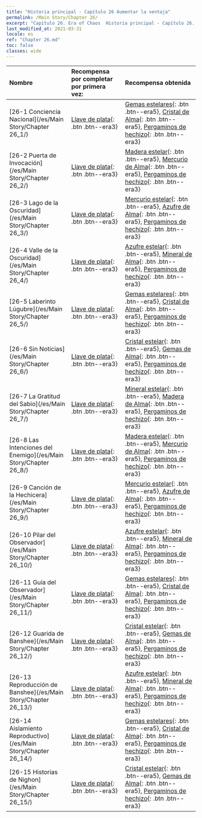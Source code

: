 ```yaml
---
title: "Historia principal - Capítulo 26 Aumentar la ventaja"
permalink: /Main Story/Chapter 26/
excerpt: "Capítulo 26. Era of Chaos  Historia principal - Capítulo 26. Aumentar la ventaja"
last_modified_at: 2021-03-31
locale: es
ref: "Chapter 26.md"
toc: false
classes: wide
---
```


  | Nombre |  Recompensa por completar por primera vez: | Recompensa obtenida |
  |:------------|:------------|:------------| 
  | [26-1 Conciencia Nacional](/es/Main Story/Chapter 26_1/) | [Llave de plata](/es/Items/con_693/){: .btn .btn--era3} | [Gemas estelares](/es/Items/mat_93/){: .btn .btn--era5}, [Cristal de Alma](/es/Items/mat_87/){: .btn .btn--era5}, [Pergaminos de hechizo](/es/Items/con_694/){: .btn .btn--era3} |
  | [26-2 Puerta de Invocación](/es/Main Story/Chapter 26_2/) | [Llave de plata](/es/Items/con_693/){: .btn .btn--era3} | [Madera estelar](/es/Items/mat_90/){: .btn .btn--era5}, [Mercurio de Alma](/es/Items/mat_84/){: .btn .btn--era5}, [Pergaminos de hechizo](/es/Items/con_694/){: .btn .btn--era3} |
  | [26-3 Lago de la Oscuridad](/es/Main Story/Chapter 26_3/) | [Llave de plata](/es/Items/con_693/){: .btn .btn--era3} | [Mercurio estelar](/es/Items/mat_91/){: .btn .btn--era5}, [Azufre de Alma](/es/Items/mat_85/){: .btn .btn--era5}, [Pergaminos de hechizo](/es/Items/con_694/){: .btn .btn--era3} |
  | [26-4 Valle de la Oscuridad](/es/Main Story/Chapter 26_4/) | [Llave de plata](/es/Items/con_693/){: .btn .btn--era3} | [Azufre estelar](/es/Items/mat_92/){: .btn .btn--era5}, [Mineral de Alma](/es/Items/mat_82/){: .btn .btn--era5}, [Pergaminos de hechizo](/es/Items/con_694/){: .btn .btn--era3} |
  | [26-5 Laberinto Lúgubre](/es/Main Story/Chapter 26_5/) | [Llave de plata](/es/Items/con_693/){: .btn .btn--era3} | [Gemas estelares](/es/Items/mat_93/){: .btn .btn--era5}, [Cristal de Alma](/es/Items/mat_87/){: .btn .btn--era5}, [Pergaminos de hechizo](/es/Items/con_694/){: .btn .btn--era3} |
  | [26-6 Sin Noticias](/es/Main Story/Chapter 26_6/) | [Llave de plata](/es/Items/con_693/){: .btn .btn--era3} | [Cristal estelar](/es/Items/mat_94/){: .btn .btn--era5}, [Gemas de Alma](/es/Items/mat_86/){: .btn .btn--era5}, [Pergaminos de hechizo](/es/Items/con_694/){: .btn .btn--era3} |
  | [26-7 La Gratitud del Sabio](/es/Main Story/Chapter 26_7/) | [Llave de plata](/es/Items/con_693/){: .btn .btn--era3} | [Mineral estelar](/es/Items/mat_89/){: .btn .btn--era5}, [Madera de Alma](/es/Items/mat_83/){: .btn .btn--era5}, [Pergaminos de hechizo](/es/Items/con_694/){: .btn .btn--era3} |
  | [26-8 Las Intenciones del Enemigo](/es/Main Story/Chapter 26_8/) | [Llave de plata](/es/Items/con_693/){: .btn .btn--era3} | [Madera estelar](/es/Items/mat_90/){: .btn .btn--era5}, [Mercurio de Alma](/es/Items/mat_84/){: .btn .btn--era5}, [Pergaminos de hechizo](/es/Items/con_694/){: .btn .btn--era3} |
  | [26-9 Canción de la Hechicera](/es/Main Story/Chapter 26_9/) | [Llave de plata](/es/Items/con_693/){: .btn .btn--era3} | [Mercurio estelar](/es/Items/mat_91/){: .btn .btn--era5}, [Azufre de Alma](/es/Items/mat_85/){: .btn .btn--era5}, [Pergaminos de hechizo](/es/Items/con_694/){: .btn .btn--era3} |
  | [26-10 Pilar del Observador](/es/Main Story/Chapter 26_10/) | [Llave de plata](/es/Items/con_693/){: .btn .btn--era3} | [Azufre estelar](/es/Items/mat_92/){: .btn .btn--era5}, [Mineral de Alma](/es/Items/mat_82/){: .btn .btn--era5}, [Pergaminos de hechizo](/es/Items/con_694/){: .btn .btn--era3} |
  | [26-11 Guía del Observador](/es/Main Story/Chapter 26_11/) | [Llave de plata](/es/Items/con_693/){: .btn .btn--era3} | [Gemas estelares](/es/Items/mat_93/){: .btn .btn--era5}, [Cristal de Alma](/es/Items/mat_87/){: .btn .btn--era5}, [Pergaminos de hechizo](/es/Items/con_694/){: .btn .btn--era3} |
  | [26-12 Guarida de Banshee](/es/Main Story/Chapter 26_12/) | [Llave de plata](/es/Items/con_693/){: .btn .btn--era3} | [Cristal estelar](/es/Items/mat_94/){: .btn .btn--era5}, [Gemas de Alma](/es/Items/mat_86/){: .btn .btn--era5}, [Pergaminos de hechizo](/es/Items/con_694/){: .btn .btn--era3} |
  | [26-13 Reproducción de Banshee](/es/Main Story/Chapter 26_13/) | [Llave de plata](/es/Items/con_693/){: .btn .btn--era3} | [Azufre estelar](/es/Items/mat_92/){: .btn .btn--era5}, [Mineral de Alma](/es/Items/mat_82/){: .btn .btn--era5}, [Pergaminos de hechizo](/es/Items/con_694/){: .btn .btn--era3} |
  | [26-14 Aislamiento Reproductivo](/es/Main Story/Chapter 26_14/) | [Llave de plata](/es/Items/con_693/){: .btn .btn--era3} | [Gemas estelares](/es/Items/mat_93/){: .btn .btn--era5}, [Cristal de Alma](/es/Items/mat_87/){: .btn .btn--era5}, [Pergaminos de hechizo](/es/Items/con_694/){: .btn .btn--era3} |
  | [26-15 Historias de Nighon](/es/Main Story/Chapter 26_15/) | [Llave de plata](/es/Items/con_693/){: .btn .btn--era3} | [Cristal estelar](/es/Items/mat_94/){: .btn .btn--era5}, [Gemas de Alma](/es/Items/mat_86/){: .btn .btn--era5}, [Pergaminos de hechizo](/es/Items/con_694/){: .btn .btn--era3} |
